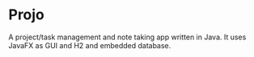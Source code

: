 # Projo
A project/task management and note taking app written in Java. It uses JavaFX as GUI and H2 and embedded database.
